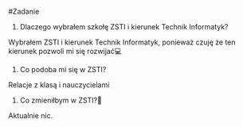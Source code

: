 #Zadanie 
1. Dlaczego wybrałem szkołę ZSTI i kierunek Technik Informatyk?

Wybrałem ZSTI i kierunek Technik Informatyk, ponieważ czuję że ten kierunek pozwoli mi się rozwijać:computer:

1. Co podoba mi się w ZSTI?

Relacje z klasą i nauczycielami

1. Co zmieniłbym w ZSTI?:school:

Aktualnie nic.


